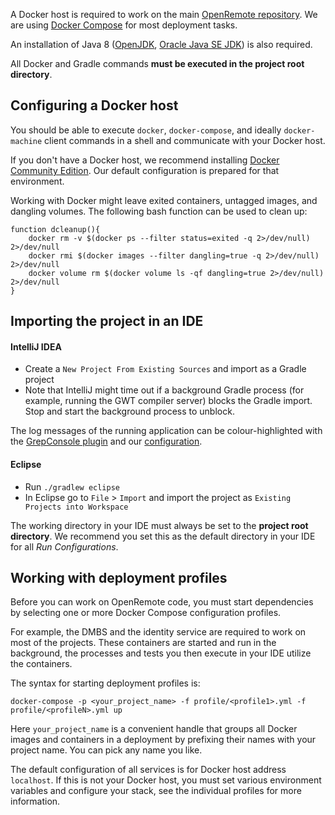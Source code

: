 A Docker host is required to work on the main [OpenRemote repository](https://github.com/openremote/openremote/). We are using [Docker Compose](https://docs.docker.com/compose/) for most deployment tasks.

An installation of Java 8 ([OpenJDK](http://openjdk.java.net/), [Oracle Java SE JDK](http://www.oracle.com/technetwork/java/javase/downloads/index.html)) is also required.

 All Docker and Gradle commands **must be executed in the project root directory**.

## Configuring a Docker host

You should be able to execute `docker`, `docker-compose`, and ideally `docker-machine` client commands in a shell and communicate with your Docker host.

If you don't have a Docker host, we recommend installing [Docker Community Edition](https://www.docker.com/). Our default configuration is prepared for that environment.

Working with Docker might leave exited containers, untagged images, and dangling volumes. The following bash function can be used to clean up:

```
function dcleanup(){
    docker rm -v $(docker ps --filter status=exited -q 2>/dev/null) 2>/dev/null
    docker rmi $(docker images --filter dangling=true -q 2>/dev/null) 2>/dev/null
    docker volume rm $(docker volume ls -qf dangling=true 2>/dev/null) 2>/dev/null
}
```

<!--
## Setting up a custom Docker host

If you do not have Docker host, you can install a virtual machine as follows:

- Install [VirtualBox](https://www.virtualbox.org/wiki/Downloads)
- Install [Vagrant](http://www.vagrantup.com/downloads.html)
- Install [Docker Toolbox](https://www.docker.com/products/overview#/docker_toolbox)
- Check out the [OpenRemote project](https://github.com/openremote/openremote) and change to `$PROJECT_DIRECTORY/platform/`
- Execute `vagrant up` to start a virtual machine

Configure the virtual machine as a Docker host machine with:
```
docker-machine create \
  -d generic \
  --generic-ssh-user=$(vagrant ssh-config | grep ' User ' | cut -d ' ' -f 4) \
  --generic-ssh-key=$(vagrant ssh-config | grep IdentityFile | cut -d ' ' -f 4) \
  --generic-ip-address=$(vagrant ssh-config | grep HostName | cut -d ' ' -f 4) \
  --generic-ssh-port=$(vagrant ssh-config | grep Port | cut -d ' ' -f 4) \
  openremote
```

Check your Docker host machines with `docker-machine ls`.

To prepare your shell environment (variables), run `eval $(docker-machine env openremote)`. Now  execute `docker [version|images|ps|...]` to interact with your Docker host. You can login directly on your Docker host machine with `vagrant ssh`.
-->

## Importing the project in an IDE

#### IntelliJ IDEA

- Create a `New Project From Existing Sources` and import as a Gradle project
- Note that IntelliJ might time out if a background Gradle process (for example, running the GWT compiler server) blocks the Gradle import. Stop and start the background process to unblock.

The log messages of the running application can be colour-highlighted with the [GrepConsole plugin](https://plugins.jetbrains.com/plugin/7125-grep-console) and our [configuration](https://gist.github.com/christianbauer/9cd3ef6a871c2a3472bd70a216f3eb14).

#### Eclipse

- Run `./gradlew eclipse`
- In Eclipse go to `File` > `Import` and import the project as `Existing Projects into Workspace`

The working directory in your IDE must always be set to the **project root directory**. We recommend you set this as the default directory in your IDE for all *Run Configurations*.

## Working with deployment profiles

Before you can work on OpenRemote code, you must start dependencies by selecting one or more Docker Compose configuration profiles.

For example, the DMBS and the identity service are required to work on most of the projects. These containers are started and run in the background, the processes and tests you then execute in your IDE utilize the containers.

The syntax for starting deployment profiles is:

```
docker-compose -p <your_project_name> -f profile/<profile1>.yml -f profile/<profileN>.yml up
```

Here `your_project_name` is a convenient handle that groups all Docker images and containers in a deployment by prefixing their names with your project name. You can pick any name you like.

The default configuration of all services is for Docker host address `localhost`. If this is not your Docker host, you must set various environment variables and configure your stack, see the individual profiles for more information.
